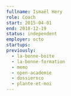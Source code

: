 ```yaml
---
fullname: Ismaël Hery
role: Coach
start: 2015-04-01
end: 2018-12-19
status: independent
employer: octo
startups:
previously:
  - la-bonne-boite
  - la-bonne-formation
  - memo
  - open-academie
  - dossiersco
  - plante-et-moi
---
```

